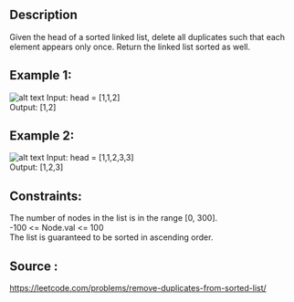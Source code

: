 ## Description

Given the head of a sorted linked list, delete all duplicates such that each element appears only once. Return the linked list sorted as well.

## Example 1:

![alt text](https://assets.leetcode.com/uploads/2021/01/04/list1.jpg)
Input: head = [1,1,2]  
Output: [1,2]

## Example 2:

![alt text](https://assets.leetcode.com/uploads/2021/01/04/list2.jpg)
Input: head = [1,1,2,3,3]  
Output: [1,2,3]

## Constraints:

The number of nodes in the list is in the range [0, 300].  
-100 <= Node.val <= 100  
The list is guaranteed to be sorted in ascending order.

## Source :

https://leetcode.com/problems/remove-duplicates-from-sorted-list/

